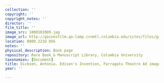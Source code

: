 ```yaml
---
collection: ''
copyright: ''
copyright_notes: ''
director: ''
film_title: ''
image_src: 1000102009.jpg
image_url: http://gainesfilm.qa-lamp.ccnmtl.columbia.edu/sites/files/gainesfilm/images/1000102009.jpg
location: B809.221U D56
notes: ''
physical_description: Book page
repository: Rare Book & Manuscript Library, Columbia University
taxonomies: [Document]
title: Dickson, Antonia. Edison's Invention, Farragatu Theatre Ad image
year: ''

---
```

